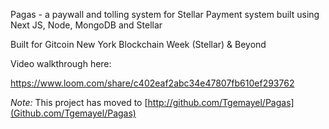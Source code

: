 Pagas - a paywall and tolling system for Stellar
Payment system built using Next JS, Node, MongoDB and Stellar

Built for Gitcoin New York Blockchain Week (Stellar) & Beyond

Video walkthrough here:

https://www.loom.com/share/c402eaf2abc34e47807fb610ef293762

*Note:* This project has moved to [http://github.com/Tgemayel/Pagas](Github.com/Tgemayel/Pagas)

